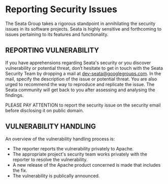 # Reporting Security Issues

The Seata Group takes a rigorous standpoint in annihilating the security issues in its software projects. Seata is highly sensitive and forthcoming to issues pertaining to its features and functionality.

## REPORTING VULNERABILITY

If you have apprehensions regarding Seata's security or you discover vulnerability or potential threat, don’t hesitate to get in touch with the Seata Security Team by dropping a mail at [dev-seata@googlegroups.com](mailto:dev-seata@googlegroups.com). In the mail, specify the description of the issue or potential threat. You are also urged to recommend the way to reproduce and replicate the issue. The Seata community will get back to you after assessing and analysing the findings.

PLEASE PAY ATTENTION to report the security issue on the security email before disclosing it on public domain.


## VULNERABILITY HANDLING

An overview of the vulnerability handling process is:

* The reporter reports the vulnerability privately to Apache.
* The appropriate project's security team works privately with the reporter to resolve the vulnerability.
* A new release of the Apache product concerned is made that includes the fix.
* The vulnerability is publically announced.
